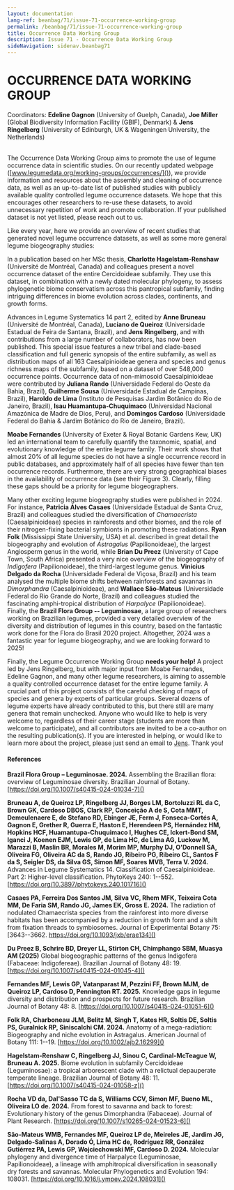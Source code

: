```yaml
---
layout: documentation
lang-ref: beanbag/71/issue-71-occurrence-working-group
permalink: /beanbag/71/issue-71-occurrence-working-group
title: Occurrence Data Working Group
description: Issue 71 - Occurrence Data Working Group
sideNavigation: sidenav.beanbag71
---
```


# OCCURRENCE DATA WORKING GROUP

Coordinators: **Edeline Gagnon** (University of Guelph, Canada), **Joe
Miller** (Global Biodiversity Information Facility (GBIF), Denmark) &
**Jens Ringelberg** (University of Edinburgh, UK & Wageningen
University, the Netherlands)
<br>
<br>

The Occurrence Data Working Group aims to promote the use of legume
occurrence data in scientific studies. On our recently updated webpage
([www.legumedata.org/working-groups/occurrences/]()),
we provide information and resources about the assembly and cleaning of
occurrence data, as well as an up-to-date list of published studies with
publicly available quality controlled legume occurrence datasets. We
hope that this encourages other researchers to re-use these datasets, to
avoid unnecessary repetition of work and promote collaboration. If your
published dataset is not yet listed, please reach out to us.

Like every year, here we provide an overview of recent studies that
generated novel legume occurrence datasets, as well as some more general
legume biogeography studies:

In a publication based on her MSc thesis, **Charlotte
Hagelstam-Renshaw** (Université de Montréal, Canada) and colleagues
present a novel occurrence dataset of the entire Cercidoideae subfamily.
They use this dataset, in combination with a newly dated molecular
phylogeny, to assess phylogenetic biome conservatism across this
pantropical subfamily, finding intriguing differences in biome evolution
across clades, continents, and growth forms.

Advances in Legume Systematics 14 part 2, edited by **Anne Bruneau**
(Université de Montréal, Canada), **Luciano de Queiroz** (Universidade
Estadual de Feira de Santana, Brazil), and **Jens Ringelberg**, and with
contributions from a large number of collaborators, has now been
published. This special issue features a new tribal and clade-based
classification and full generic synopsis of the entire subfamily, as
well as distribution maps of all 163 Caesalpinioideae genera and species
and genus richness maps of the subfamily, based on a dataset of over
548,000 occurrence points. Occurrence data of non-mimosoid
Caesalpinioideae were contributed by **Juliana Rando** (Universidade
Federal do Oeste da Bahia, Brazil), **Guilherme Sousa** (Universidade
Estadual de Campinas, Brazil), **Haroldo de Lima** (Instituto de
Pesquisas Jardim Botânico do Rio de Janeiro, Brazil), **Isau
Huamantupa-Chuquimaco** (Universidad Nacional Amazónica de Madre de
Dios, Peru), and **Domingos Cardoso** (Universidade Federal do Bahia &
Jardim Botânico do Rio de Janeiro, Brazil).

**Moabe Fernandes** (University of Exeter & Royal Botanic Gardens Kew,
UK) led an international team to carefully quantify the taxonomic,
spatial, and evolutionary knowledge of the entire legume family. Their
work shows that almost 20% of all legume species do not have a single
occurrence record in public databases, and approximately half of all
species have fewer than ten occurrence records. Furthermore, there are
very strong geographical biases in the availability of occurrence data
(see their Figure 3). Clearly, filling these gaps should be a priority
for legume biogeographers.

Many other exciting legume biogeography studies were published in 2024.
For instance, **Patricia Alves Casaes** (Universidade Estadual de Santa
Cruz, Brazil) and colleagues studied the diversification of
*Chamaecrista* (Caesalpinioideae) species in rainforests and other
biomes, and the role of their nitrogen-fixing bacterial symbionts in
promoting these radiations. **Ryan Folk** (Mississippi State University,
USA) et al. described in great detail the biogeography and evolution of
*Astragalus* (Papilionoideae), the largest Angiosperm genus in the
world, while **Brian Du Preez** (University of Cape Town, South Africa)
presented a very nice overview of the biogeography of *Indigofera*
(Papilionoideae), the third-largest legume genus. **Vinicius Delgado da
Rocha** (Universidade Federal de Viçosa, Brazil) and his team analysed
the multiple biome shifts between rainforests and savannas in
*Dimorphandra* (Caesalpinioideae), and **Wallace São-Mateus**
(Universidade Federal do Rio Grande do Norte, Brazil) and colleagues
studied the fascinating amphi-tropical distribution of *Harpalyce*
(Papilionoideae). Finally, the **Brazil Flora Group -- Leguminosae**, a
large group of researchers working on Brazilian legumes, provided a very
detailed overview of the diversity and distribution of legumes in this
country, based on the fantastic work done for the Flora do Brasil 2020
project. Altogether, 2024 was a fantastic year for legume biogeography,
and we are looking forward to 2025!

Finally, the Legume Occurrence Working Group **needs your help!** A
project led by Jens Ringelberg, but with major input from Moabe
Fernandes, Edeline Gagnon, and many other legume researchers, is aiming
to assemble a quality controlled occurrence dataset for the entire
legume family. A crucial part of this project consists of the careful
checking of maps of species and genera by experts of particular groups.
Several dozens of legume experts have already contributed to this, but
there still are many genera that remain unchecked. Anyone who would like
to help is very welcome to, regardless of their career stage (students
are more than welcome to participate), and all contributors are invited
to be a co-author on the resulting publication(s). If you are interested
in helping, or would like to learn more about the project, please just
send an email to
[Jens](mailto:jens.ringelberg@gmail.com).
Thank you!

#### References

**Brazil Flora Group – Leguminosae. 2024.** Assembling the Brazilian
flora: overview of Leguminosae diversity. Brazilian Journal of Botany.
[https://doi.org/10.1007/s40415-024-01034-7]()

**Bruneau A, de Queiroz LP, Ringelberg JJ, Borges LM, Bortoluzzi RL da C,
Brown GK, Cardoso DBOS, Clark RP, Conceição A de S, Cota MMT,
Demeulenaere E, de Stefano RD, Ebinger JE, Ferm J, Fonseca-Cortés A,
Gagnon E, Grether R, Guerra E, Haston E, Herendeen PS, Hernández HM,
Hopkins HCF, Huamantupa-Chuquimaco I, Hughes CE, Ickert-Bond SM, Iganci
J, Koenen EJM, Lewis GP, de Lima HC, de Lima AG, Luckow M, Marazzi B,
Maslin BR, Morales M, Morim MP, Murphy DJ, O'Donnell SA, Oliveira FG,
Oliveira AC da S, Rando JG, Ribeiro PG, Ribeiro CL, Santos F da S,
Seigler DS, da Silva GS, Simon MF, Soares MVB, Terra V. 2024.** Advances
in Legume Systematics 14. Classification of Caesalpinioideae. Part 2:
Higher-level classification. PhytoKeys 240: 1--552.
[https://doi.org/10.3897/phytokeys.240.101716]()

**Casaes PA, Ferreira Dos Santos JM, Silva VC, Rhem MFK, Teixeira Cota MM,
De Faria SM, Rando JG, James EK, Gross E. 2024.** The radiation of
nodulated Chamaecrista species from the rainforest into more diverse
habitats has been accompanied by a reduction in growth form and a shift
from fixation threads to symbiosomes. Journal of Experimental Botany 75:
[3643--3662. https://doi.org/10.1093/jxb/erae134]()

**Du Preez B, Schrire BD, Dreyer LL, Stirton CH, Chimphango SBM, Muasya AM
(2025)** Global biogeographic patterns of the genus Indigofera (Fabaceae:
Indigofereae). Brazilian Journal of Botany 48: 19.
[https://doi.org/10.1007/s40415-024-01045-4]()

**Fernandes MF, Lewis GP, Vatanparast M, Pezzini FF, Brown MJM, de Queiroz
LP, Cardoso D, Pennington RT. 2025.** Knowledge gaps in legume diversity
and distribution and prospects for future research. Brazilian Journal of
Botany 48: 8. [https://doi.org/10.1007/s40415-024-01051-6]()

**Folk RA, Charboneau JLM, Belitz M, Singh T, Kates HR, Soltis DE, Soltis
PS, Guralnick RP, Siniscalchi CM. 2024.** Anatomy of a mega-radiation:
Biogeography and niche evolution in Astragalus. American Journal of
Botany 111: 1--19. [https://doi.org/10.1002/ajb2.16299]()

**Hagelstam-Renshaw C, Ringelberg JJ, Sinou C, Cardinal-McTeague W,
Bruneau A. 2025.** Biome evolution in subfamily Cercidoideae
(Leguminosae): a tropical arborescent clade with a relictual depauperate
temperate lineage. Brazilian Journal of Botany 48: 11.
[https://doi.org/10.1007/s40415-024-01058-z]()

**Rocha VD da, Dal'Sasso TC da S, Williams CCV, Simon MF, Bueno ML,
Oliveira LO de. 2024.** From forest to savanna and back to forest:
Evolutionary history of the genus Dimorphandra (Fabaceae). Journal of
Plant Research. [https://doi.org/10.1007/s10265-024-01523-6]()

**São-Mateus WMB, Fernandes MF, Queiroz LP de, Meireles JE, Jardim JG,
Delgado-Salinas A, Dorado Ó, Lima HC de, Rodríguez RR, González
Gutiérrez PA, Lewis GP, Wojciechowski MF, Cardoso D. 2024.** Molecular
phylogeny and divergence time of Harpalyce (Leguminosae,
Papilionoideae), a lineage with amphitropical diversification in
seasonally dry forests and savannas. Molecular Phylogenetics and
Evolution 194: 108031. [https://doi.org/10.1016/j.ympev.2024.108031]()
